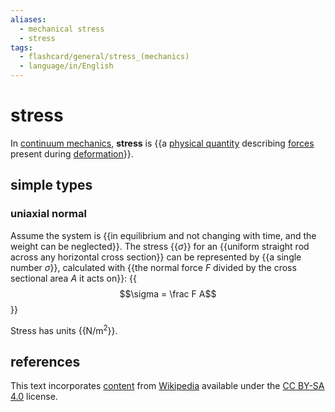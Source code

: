 ```yaml
---
aliases:
  - mechanical stress
  - stress
tags:
  - flashcard/general/stress_(mechanics)
  - language/in/English
---
```


# stress

In [continuum mechanics](continnum%20mechanics.md), __stress__ is {{a [physical quantity](physical%20quantity.md) describing [forces](force.md) present during [deformation](deformation%20(physics).md)}}. <!--SR:!2024-06-16,21,270-->

## simple types

### uniaxial normal

Assume the system is {{in equilibrium and not changing with time, and the weight can be neglected}}. The stress {{$\sigma$}} for an {{uniform straight rod across any horizontal cross section}} can be represented by {{a single number $\sigma$}}, calculated with {{the normal force $F$ divided by the cross sectional area $A$ it acts on}}: {{$$\sigma = \frac F A$$}} <!--SR:!2024-06-22,26,270!2024-08-05,61,310!2024-07-10,40,290!2024-07-13,42,290!2024-07-30,56,310!2024-07-03,35,290-->

Stress has units {{N/m<sup>2</sup>}}. <!--SR:!2024-06-06,17,290-->

## references

This text incorporates [content](https://en.wikipedia.org/wiki/stress_(mechanics)) from [Wikipedia](Wikipedia.md) available under the [CC BY-SA 4.0](https://creativecommons.org/licenses/by-sa/4.0/) license.
